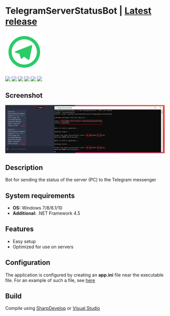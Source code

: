 # TelegramServerStatusBot | [Latest release](https://github.com/Zalexanninev15/TelegramServerStatusBot/releases/latest)

![](https://github.com/Zalexanninev15/TelegramServerStatusBot/blob/main/logo.png)

[![](https://img.shields.io/badge/OS-Windows-informational?logo=windows)](https://github.com/Zalexanninev15/TelegramServerStatusBot)
[![](https://img.shields.io/github/v/release/Zalexanninev15/TelegramServerStatusBot)](https://github.com/Zalexanninev15/TelegramServerStatusBot/releases/latest)
[![](https://img.shields.io/github/downloads/Zalexanninev15/TelegramServerStatusBot/total.svg)](https://github.com/Zalexanninev15/TelegramServerStatusBot/releases)
[![](https://img.shields.io/github/last-commit/Zalexanninev15/TelegramServerStatusBot)](https://github.com/Zalexanninev15/TelegramServerStatusBot/commits/main)
[![](https://img.shields.io/badge/license-GPLv3-ligthgreen.svg)](LICENSE)
[![](https://img.shields.io/badge/donate-Buy_Me_a_Coffee-F94400.svg)](https://zalexanninev15.jimdofree.com/buy-me-a-coffee)

## Screenshot

![](https://github.com/Zalexanninev15/TelegramServerStatusBot/blob/main/screenshot.png?raw=true)

## Description

Bot for sending the status of the server (PC) to the Telegram messenger

## System requirements
* **OS:** Windows 7/8/8.1/10
* **Additional:** .NET Framework 4.5

## Features

* Easy setup
* Optimized for use on servers

## Configuration

The application is configured by creating an **app.ini** file near the executable file. For an example of such a file, see [here](https://github.com/Zalexanninev15/TelegramServerStatusBot/blob/main/app.ini)

## Build

Compile using [SharpDevelop](https://sourceforge.net/projects/sharpdevelop) or [Visual Studio](https://visualstudio.microsoft.com/vs)
